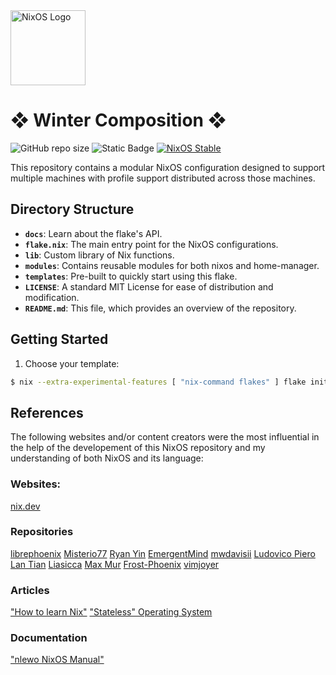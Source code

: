 <div>
  <img alt="NixOS Logo" src="https://github.com/NixOS/nixos-artwork/blob/master/logo/nix-snowflake-colours.svg" width="120px"/>
  <h1>❖ Winter Composition ❖</h1>
  <img src="https://img.shields.io/github/languages/code-size/TahlonBrahic/fuyu-no-kosei?style=for-the-badge&logoSize=auto&label=REPO%20SIZE&color=%23a5e8e9" alt="GitHub repo size"/>
  <img alt="Static Badge" src="https://img.shields.io/badge/%E5%86%AC%E3%81%AE%E6%A7%8B%E6%88%90-a5e8e9">
  <a href="https://nixos.org" target="_blank">
    <img src="https://img.shields.io/badge/NixOS-stable-blue.svg?style=for-the-badge&labelColor=1B2330&logo=NixOS&logoColor=white&color=ef65ea" alt="NixOS Stable"/>
  </a>
</div>

This repository contains a modular NixOS configuration designed to support multiple machines with profile support distributed across those machines.

## Directory Structure

- **`docs`**: Learn about the flake's API.
- **`flake.nix`**: The main entry point for the NixOS configurations.
- **`lib`**: Custom library of Nix functions.
- **`modules`**: Contains reusable modules for both nixos and home-manager.
- **`templates`**: Pre-built to quickly start using this flake.
- **`LICENSE`**: A standard MIT License for ease of distribution and modification.
- **`README.md`**: This file, which provides an overview of the repository.

## Getting Started

1. Choose your template:

```bash
$ nix --extra-experimental-features [ "nix-command flakes" ] flake init -t github:TahlonBrahic/multiple-systems
```

## References

The following websites and/or content creators were the most influential in the help of the developement of this NixOS repository and my understanding of both NixOS and its language:

### Websites:

[nix.dev](https://nix.dev/tutorials/nix-language)

### Repositories

[librephoenix](https://github.com/librephoenix/nixos-config)
[Misterio77](https://github.com/Misterio77/nix-config)
[Ryan Yin](https://github.com/ryan4yin/nix-config)
[EmergentMind](https://github.com/EmergentMind/nix-config)
[mwdavisii](https://github.com/mwdavisii/nyx/tree/main)
[Ludovico Piero](https://github.com/LudovicoPiero/dotfiles)
[Lan Tian](https://github.com/xddxdd/nixos-config)
[Liasicca](https://codeberg.org/Liassica/nixos-config)
[Max Mur](https://github.com/TheMaxMur/NixOS-Configuration)
[Frost-Phoenix](https://github.com/Frost-Phoenix/nixos-config)
[vimjoyer](https://github.com/vimjoyer/nixconf)

### Articles

["How to learn Nix"](https://ianthehenry.com/posts/how-to-learn-nix/introduction/)
["Stateless" Operating System](https://lantian.pub/en/article/modify-computer/nixos-impermanence.lantian/)

### Documentation

["nlewo NixOS Manual"](https://nlewo.github.io/nixos-manual-sphinx/index.html)
